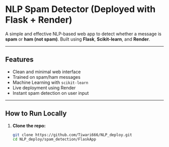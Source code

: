 #  NLP Spam Detector (Deployed with Flask + Render)

A simple and effective NLP-based web app to detect whether a message is **spam** or **ham (not spam)**. Built using **Flask**, **Scikit-learn**, and **Render**.

---

##  Features

-  Clean and minimal web interface
-  Trained on spam/ham messages
-  Machine Learning with `scikit-learn`
-  Live deployment using Render
-  Instant spam detection on user input

---

##  How to Run Locally

1. **Clone the repo:**
   ```bash
   git clone https://github.com/Tiwari666/NLP_deploy.git
   cd NLP_deploy/spam_detection/FlaskApp
